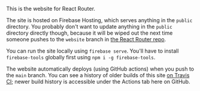 This is the website for React Router.

The site is hosted on Firebase Hosting, which serves anything in the `public` directory. You probably don't want to update anything in the `public` directory directly though, because it will be wiped out the next time someone pushes to the `website` branch in [the React Router repo](https://github.com/ReactTraining/react-router/tree/website).

You can run the site locally using `firebase serve`. You'll have to install `firebase-tools` globally first using `npm i -g firebase-tools`.

The website automatically deploys (using GitHub actions) when you push to the `main` branch. You can see a history of older builds of this site [on Travis CI](https://travis-ci.com/github/ReactTraining/reactrouter.com/builds); newer build history is accessible under the Actions tab here on GitHub.
